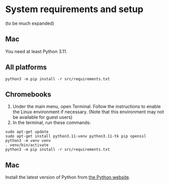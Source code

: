 # System requirements and setup

(to be much expanded)

## Mac

You need at least Python 3.11.

## All platforms

`python3 -m pip install -r src/requirements.txt`

## Chromebooks

1. Under the main menu, open Terminal. Follow the instructions to enable the Linux environment if necessary. (Note that this environment may not be available for guest users)
2. In the terminal, run these commands:
```
sudo apt-get update
sudo apt-get install python3.11-venv python3.11-tk pip openssl
python3 -m venv venv
. venv/bin/activate
python3 -m pip install -r src/requirements.txt
```

## Mac

Install the latest version of Python from [the Python website](https://www.python.org/).